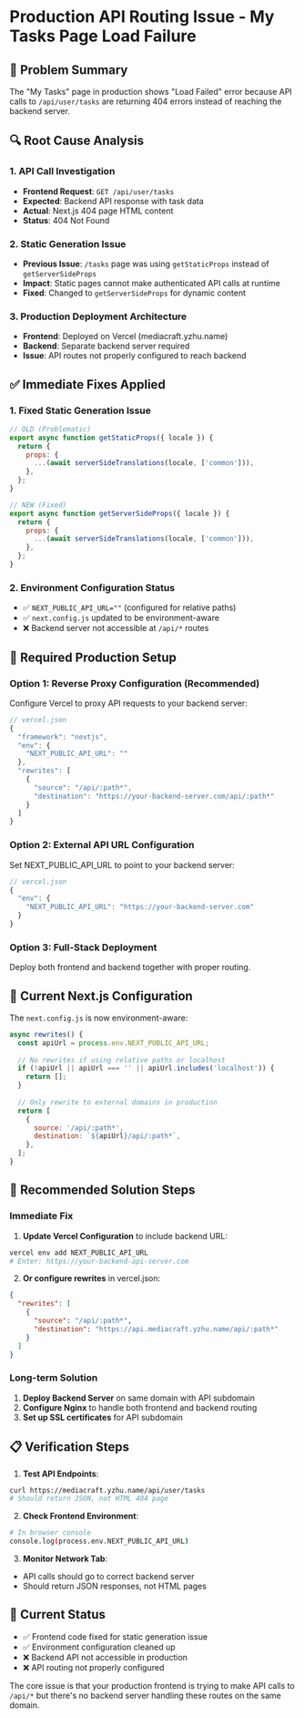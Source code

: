 # Production API Routing Issue - My Tasks Page Load Failure

## 🚨 Problem Summary
The "My Tasks" page in production shows "Load Failed" error because API calls to `/api/user/tasks` are returning 404 errors instead of reaching the backend server.

## 🔍 Root Cause Analysis

### 1. **API Call Investigation**
- **Frontend Request**: `GET /api/user/tasks`
- **Expected**: Backend API response with task data
- **Actual**: Next.js 404 page HTML content
- **Status**: 404 Not Found

### 2. **Static Generation Issue**
- **Previous Issue**: `/tasks` page was using `getStaticProps` instead of `getServerSideProps`
- **Impact**: Static pages cannot make authenticated API calls at runtime
- **Fixed**: Changed to `getServerSideProps` for dynamic content

### 3. **Production Deployment Architecture**
- **Frontend**: Deployed on Vercel (mediacraft.yzhu.name)
- **Backend**: Separate backend server required
- **Issue**: API routes not properly configured to reach backend

## ✅ Immediate Fixes Applied

### 1. **Fixed Static Generation Issue**
```javascript
// OLD (Problematic)
export async function getStaticProps({ locale }) {
  return {
    props: {
      ...(await serverSideTranslations(locale, ['common'])),
    },
  };
}

// NEW (Fixed)
export async function getServerSideProps({ locale }) {
  return {
    props: {
      ...(await serverSideTranslations(locale, ['common'])),
    },
  };
}
```

### 2. **Environment Configuration Status**
- ✅ `NEXT_PUBLIC_API_URL=""` (configured for relative paths)
- ✅ `next.config.js` updated to be environment-aware
- ❌ Backend server not accessible at `/api/*` routes

## 🚀 Required Production Setup

### Option 1: Reverse Proxy Configuration (Recommended)
Configure Vercel to proxy API requests to your backend server:

```javascript
// vercel.json
{
  "framework": "nextjs",
  "env": {
    "NEXT_PUBLIC_API_URL": ""
  },
  "rewrites": [
    {
      "source": "/api/:path*",
      "destination": "https://your-backend-server.com/api/:path*"
    }
  ]
}
```

### Option 2: External API URL Configuration
Set NEXT_PUBLIC_API_URL to point to your backend server:

```javascript
// vercel.json
{
  "env": {
    "NEXT_PUBLIC_API_URL": "https://your-backend-server.com"
  }
}
```

### Option 3: Full-Stack Deployment
Deploy both frontend and backend together with proper routing.

## 🔧 Current Next.js Configuration
The `next.config.js` is now environment-aware:

```javascript
async rewrites() {
  const apiUrl = process.env.NEXT_PUBLIC_API_URL;
  
  // No rewrites if using relative paths or localhost
  if (!apiUrl || apiUrl === '' || apiUrl.includes('localhost')) {
    return [];
  }
  
  // Only rewrite to external domains in production
  return [
    {
      source: '/api/:path*',
      destination: `${apiUrl}/api/:path*`,
    },
  ];
}
```

## 🎯 Recommended Solution Steps

### Immediate Fix
1. **Update Vercel Configuration** to include backend URL:
```bash
vercel env add NEXT_PUBLIC_API_URL
# Enter: https://your-backend-api-server.com
```

2. **Or configure rewrites** in vercel.json:
```json
{
  "rewrites": [
    {
      "source": "/api/:path*", 
      "destination": "https://api.mediacraft.yzhu.name/api/:path*"
    }
  ]
}
```

### Long-term Solution
1. **Deploy Backend Server** on same domain with API subdomain
2. **Configure Nginx** to handle both frontend and backend routing
3. **Set up SSL certificates** for API subdomain

## 📋 Verification Steps

1. **Test API Endpoints**:
```bash
curl https://mediacraft.yzhu.name/api/user/tasks
# Should return JSON, not HTML 404 page
```

2. **Check Frontend Environment**:
```bash
# In browser console
console.log(process.env.NEXT_PUBLIC_API_URL)
```

3. **Monitor Network Tab**:
- API calls should go to correct backend server
- Should return JSON responses, not HTML pages

## 🚨 Current Status
- ✅ Frontend code fixed for static generation issue
- ✅ Environment configuration cleaned up
- ❌ Backend API not accessible in production
- ❌ API routing not properly configured

The core issue is that your production frontend is trying to make API calls to `/api/*` but there's no backend server handling these routes on the same domain.